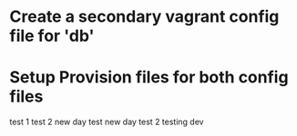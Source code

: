 

# Create a secondary vagrant config file for 'db'

# Setup Provision files for both config files

test 1
test 2
new day test
new day test 2
testing dev 
